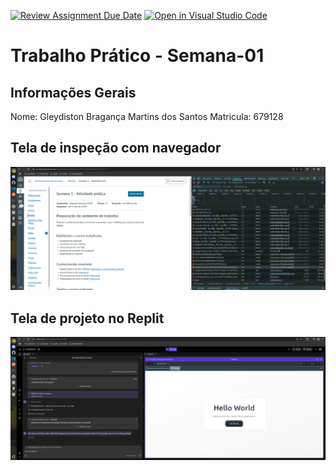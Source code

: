 [![Review Assignment Due Date](https://classroom.github.com/assets/deadline-readme-button-22041afd0340ce965d47ae6ef1cefeee28c7c493a6346c4f15d667ab976d596c.svg)](https://classroom.github.com/a/egWsXDcZ)
[![Open in Visual Studio Code](https://classroom.github.com/assets/open-in-vscode-2e0aaae1b6195c2367325f4f02e2d04e9abb55f0b24a779b69b11b9e10269abc.svg)](https://classroom.github.com/online_ide?assignment_repo_id=18198396&assignment_repo_type=AssignmentRepo)

# Trabalho Prático - Semana-01

## Informações Gerais

Nome: Gleydiston Bragança Martins dos Santos
Matricula: 679128

## Tela de inspeção com navegador

<img src="assets/inspect.png"></img>

## Tela de projeto no Replit

<img src="assets/replit.png"></img>
